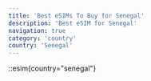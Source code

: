 ```yaml
---
title: 'Best eSIMs To Buy for Senegal'
description: 'Best eSIM for Senegal'
navigation: true
category: 'country'
country: 'Senegal'
---
```


::esim{country="senegal"}
